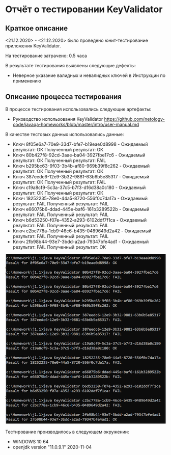 # Отчёт о тестировании KeyValidator

## Краткое описание

<21.12.2020> - <21.12.2020> было проведено юнит-тестирование приложения KeyValidator.

На тестирование затрачено: 0.5 часа

В результате тестирования выявлены следующие дефекты:

* Неверное указание валидных и невалидных ключей в Инструкции по применению


## Описание процесса тестирования

В процессе тестирования использовались следующие артефакты:

* Руководство использования KeyValidator https://github.com/netology-code/javaqa-homeworks/blob/master/intro/user-manual.md


В качестве тестовых данных использовались данные:



* Ключ 8f05e6a7-70e9-33d7-bfe7-b19eae0d8998 - Ожидаемый результат: ОК Полученный результат: ОК
* Ключ 80b427f8-92cd-3aae-ba04-3927fbe17c6 -  Ожидаемый результат: ОК Полученный результат: FAIL
* Ключ b295bc63-9f03-3b4b-af80-969b39f8c262 - Ожидаемый результат: ОК Полученный результат: ОК
* Ключ 387eedc6-12e9-3b32-9881-63b6b5e85317 - Ожидаемый результат: ОК Полученный результат: FAIL
* Ключ c19a8cf9-5c3a-37c5-b7f3-d16d38a0c180 - Ожидаемый результат: ОК Полученный результат: ОК
* Ключ 18252235-78e0-44a5-8720-556f0c7da17a - Ожидаемый результат: FAIL Полученный результат: FAIL
* Ключ e66075b6-ddad-445e-baf6-161b3289522b - Ожидаемый результат: FAIL Полученный результат: FAIL
* Ключ b6d53250-f07e-4352-a293-6102ddf7f1ca - Ожидаемый результат: FAIL Полученный результат: FAIL
* Ключ c2bc778a-1cb9-46c6-b435-0489649d2a42 - Ожидаемый результат: FAIL Полученный результат: FAIL
* Ключ 2fb98b44-93e7-3bdd-a2ad-79347bfe4ad1 - Ожидаемый результат: FAIL Полученный результат: ОК


![Results](/assets/images/jt1.1_homework.PNG) 


Тестирование производилось в следующем окружении:
* WINDOWS 10 64
* openjdk version "11.0.9.1" 2020-11-04
